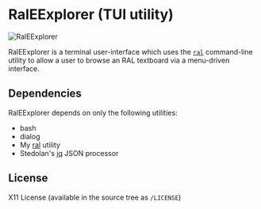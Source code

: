 RalEExplorer (TUI utility)
==========================

![RalEExplorer](https://wesleycoakley.com/git/raleexplorer.png)

RalEExplorer is a terminal user-interface which uses the
[`ral`](https://github.com/wesleycoakley/ral) command-line utility to allow
a user to browse an RAL textboard via a menu-driven interface.

Dependencies
------------

RalEExplorer depends on only the following utilities:

- bash
- dialog
- My [ral](https://github.com/wesleycoakley/ral) utility
- Stedolan's [jq](https://github.com/stedolan/jq) JSON processor

License
-------

X11 License (available in the source tree as `/LICENSE`)

